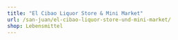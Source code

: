```yaml
---
title: "El Cibao Liquor Store & Mini Market"
url: /san-juan/el-cibao-liquor-store-und-mini-market/
shop: Lebensmittel
---
```

